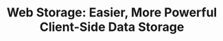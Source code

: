 ---
title: 'Web Storage: Easier, More Powerful Client-Side Data Storage'
authors:
- shwetank-dixit
tags:
- TAG
- layout: article
---